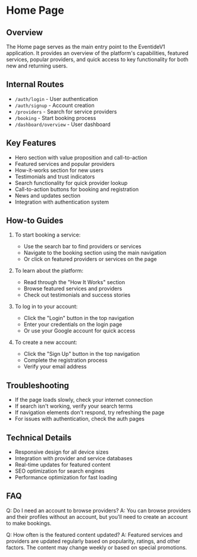 # Home Page

## Overview
The Home page serves as the main entry point to the EventideV1 application. It provides an overview of the platform's capabilities, featured services, popular providers, and quick access to key functionality for both new and returning users.

## Internal Routes
- `/auth/login` - User authentication
- `/auth/signup` - Account creation
- `/providers` - Search for service providers
- `/booking` - Start booking process
- `/dashboard/overview` - User dashboard

## Key Features
- Hero section with value proposition and call-to-action
- Featured services and popular providers
- How-it-works section for new users
- Testimonials and trust indicators
- Search functionality for quick provider lookup
- Call-to-action buttons for booking and registration
- News and updates section
- Integration with authentication system

## How-to Guides
1. To start booking a service:
   - Use the search bar to find providers or services
   - Navigate to the booking section using the main navigation
   - Or click on featured providers or services on the page

2. To learn about the platform:
   - Read through the "How It Works" section
   - Browse featured services and providers
   - Check out testimonials and success stories

3. To log in to your account:
   - Click the "Login" button in the top navigation
   - Enter your credentials on the login page
   - Or use your Google account for quick access

4. To create a new account:
   - Click the "Sign Up" button in the top navigation
   - Complete the registration process
   - Verify your email address

## Troubleshooting
- If the page loads slowly, check your internet connection
- If search isn't working, verify your search terms
- If navigation elements don't respond, try refreshing the page
- For issues with authentication, check the auth pages

## Technical Details
- Responsive design for all device sizes
- Integration with provider and service databases
- Real-time updates for featured content
- SEO optimization for search engines
- Performance optimization for fast loading

## FAQ
Q: Do I need an account to browse providers?
A: You can browse providers and their profiles without an account, but you'll need to create an account to make bookings.

Q: How often is the featured content updated?
A: Featured services and providers are updated regularly based on popularity, ratings, and other factors. The content may change weekly or based on special promotions.